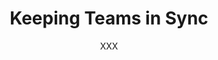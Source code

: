 ---
published: false
layout: post
title: Keeping Teams in Sync
author: XXX
author_link: XXX
categories:
- Teams
- Engineering
- Design
---